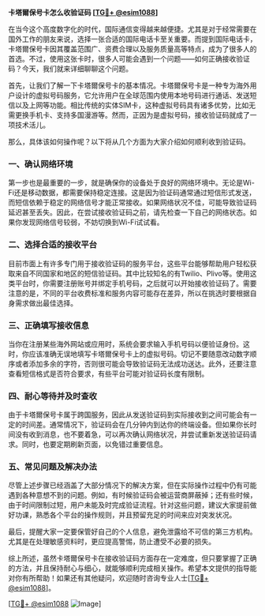**卡塔爾保号卡怎么收验证码 [[TG💪+ @esim1088](https://t.me/s/esim1088)]**

在当今这个高度数字化的时代，国际通信变得越来越便捷。尤其是对于经常需要在国外工作的朋友来说，选择一张合适的国际电话卡至关重要。而提到国际电话卡，卡塔爾保号卡因其覆盖范围广、资费合理以及服务质量高等特点，成为了很多人的首选。不过，使用这张卡时，很多人可能会遇到一个问题——如何正确接收验证码？今天，我们就来详细聊聊这个问题。

首先，让我们了解一下卡塔爾保号卡的基本情况。卡塔爾保号卡是一种专为海外用户设计的虚拟号码服务，它允许用户在全球范围内使用本地号码进行通话、发送短信以及上网等功能。相比传统的实体SIM卡，这种虚拟号码具有诸多优势，比如无需更换手机卡、支持多国漫游等。然而，正因为是虚拟号码，接收验证码就成了一项技术活儿。

那么，具体该如何操作呢？以下将从几个方面为大家介绍如何顺利收到验证码。

### 一、确认网络环境

第一步也是最重要的一步，就是确保你的设备处于良好的网络环境中。无论是Wi-Fi还是移动数据，都需要保持稳定连接。这是因为验证码通常通过短信形式发送，而短信依赖于稳定的网络信号才能正常接收。如果网络状况不佳，可能导致验证码延迟甚至丢失。因此，在尝试接收验证码之前，请先检查一下自己的网络状态。如果你发现网络信号较弱，不妨切换到Wi-Fi试试看。

### 二、选择合适的接收平台

目前市面上有许多专门用于接收验证码的服务平台，这些平台能够帮助用户轻松获取来自不同国家和地区的短信验证码。其中比较知名的有Twilio、Plivo等。使用这类平台时，你需要注册账号并绑定手机号码，之后就可以开始接收验证码了。需要注意的是，不同的平台收费标准和服务内容可能存在差异，所以在挑选时要根据自身需求做出最佳选择。

### 三、正确填写接收信息

当你在注册某些海外网站或应用时，系统会要求输入手机号码以便验证身份。这时，你应该准确无误地填写卡塔爾保号卡上的虚拟号码。切记不要随意改动数字顺序或者添加多余的字符，否则很可能会导致验证码无法成功送达。此外，还要注意查看短信格式是否符合要求，有些平台可能对验证码长度有限制。

### 四、耐心等待并及时查收

由于卡塔爾保号卡属于跨国服务，因此从发送验证码到实际接收到之间可能会有一定的时间差。通常情况下，验证码会在几分钟内到达你的终端设备。但如果你长时间没有收到消息，也不要着急，可以再次确认网络状况，并尝试重新发送验证码请求。同时，也要定期刷新页面，以免错过重要信息。

### 五、常见问题及解决办法

尽管上述步骤已经涵盖了大部分情况下的解决方案，但在实际操作过程中仍有可能遇到各种意想不到的问题。例如，有时候验证码会被运营商屏蔽掉；还有些时候，由于时间限制过短，用户未能及时完成验证流程。针对这些问题，建议大家提前做好功课，熟悉各个平台的操作规则，并且预留充足的时间来应对突发状况。

最后，提醒大家一定要保管好自己的个人信息，避免泄露给不可信的第三方机构。尤其是在处理敏感资料时，更应提高警惕，防止遭受不必要的损失。

综上所述，虽然卡塔爾保号卡在接收验证码方面存在一定难度，但只要掌握了正确的方法，并且保持耐心与细心，就能够顺利完成相关操作。希望本文提供的指导能对你有所帮助！如果还有其他疑问，欢迎随时咨询专业人士[[TG💪+ @esim1088](https://t.me/s/esim1088)]。

[[TG💪+ @esim1088](https://t.me/s/esim1088) ![Image](https://i.postimg.cc/4NQfJmqS/Snipaste-2025-05-13-00-14-12.png)]